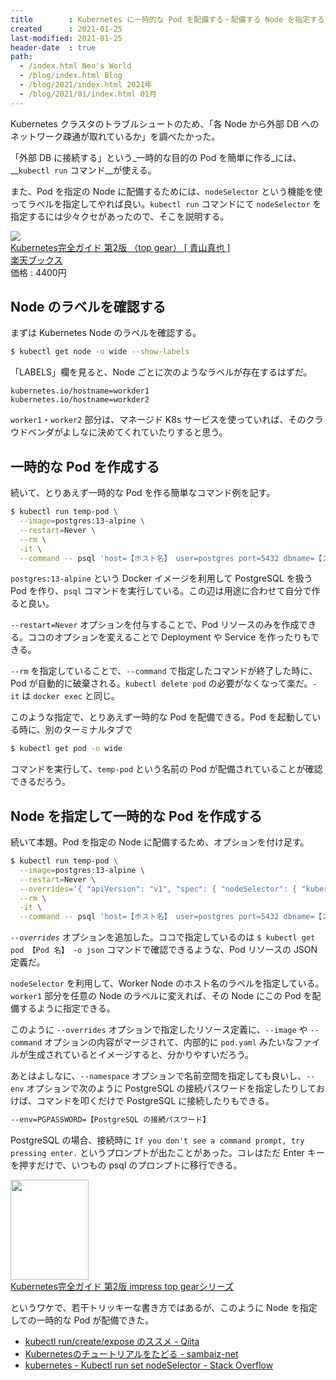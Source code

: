 ```yaml
---
title        : Kubernetes に一時的な Pod を配備する・配備する Node を指定する
created      : 2021-01-25
last-modified: 2021-01-25
header-date  : true
path:
  - /index.html Neo's World
  - /blog/index.html Blog
  - /blog/2021/index.html 2021年
  - /blog/2021/01/index.html 01月
---
```


Kubernetes クラスタのトラブルシュートのため、「各 Node から外部 DB へのネットワーク疎通が取れているか」を調べたかった。

「外部 DB に接続する」という_一時的な目的の Pod を簡単に作る_には、__`kubectl run` コマンド__が使える。

また、Pod を指定の Node に配備するためには、`nodeSelector` という機能を使ってラベルを指定してやれば良い。`kubectl run` コマンドにて `nodeSelector` を指定するには少々クセがあったので、そこを説明する。

<div class="ad-rakuten">
  <div class="ad-rakuten-image">
    <a href="https://hb.afl.rakuten.co.jp/hgc/g00q0722.waxyc9ff.g00q0722.waxyd017/?pc=https%3A%2F%2Fitem.rakuten.co.jp%2Fbook%2F16394303%2F&amp;m=http%3A%2F%2Fm.rakuten.co.jp%2Fbook%2Fi%2F20074557%2F">
      <img src="https://thumbnail.image.rakuten.co.jp/@0_mall/book/cabinet/9795/9784295009795.jpg?_ex=128x128">
    </a>
  </div>
  <div class="ad-rakuten-info">
    <div class="ad-rakuten-title">
      <a href="https://hb.afl.rakuten.co.jp/hgc/g00q0722.waxyc9ff.g00q0722.waxyd017/?pc=https%3A%2F%2Fitem.rakuten.co.jp%2Fbook%2F16394303%2F&amp;m=http%3A%2F%2Fm.rakuten.co.jp%2Fbook%2Fi%2F20074557%2F">Kubernetes完全ガイド 第2版 （top gear） [ 青山真也 ]</a>
    </div>
    <div class="ad-rakuten-shop">
      <a href="https://hb.afl.rakuten.co.jp/hgc/g00q0722.waxyc9ff.g00q0722.waxyd017/?pc=https%3A%2F%2Fwww.rakuten.co.jp%2Fbook%2F&amp;m=http%3A%2F%2Fm.rakuten.co.jp%2Fbook%2F">楽天ブックス</a>
    </div>
    <div class="ad-rakuten-price">価格 : 4400円</div>
  </div>
</div>

## Node のラベルを確認する

まずは Kubernetes Node のラベルを確認する。

```bash
$ kubectl get node -o wide --show-labels
```

「LABELS」欄を見ると、Node ごとに次のようなラベルが存在するはずだ。

```
kubernetes.io/hostname=workder1
kubernetes.io/hostname=workder2
```

`worker1`・`worker2` 部分は、マネージド K8s サービスを使っていれば、そのクラウドベンダがよしなに決めてくれていたりすると思う。

## 一時的な Pod を作成する

続いて、とりあえず一時的な Pod を作る簡単なコマンド例を記す。

```bash
$ kubectl run temp-pod \
  --image=postgres:13-alpine \
  --restart=Never \
  --rm \
  -it \
  --command -- psql 'host=【ホスト名】 user=postgres port=5432 dbname=【スキーマ名】'
```

`postgres:13-alpine` という Docker イメージを利用して PostgreSQL を扱う Pod を作り、`psql` コマンドを実行している。この辺は用途に合わせて自分で作ると良い。

`--restart=Never` オプションを付与することで、Pod リソースのみを作成できる。ココのオプションを変えることで Deployment や Service を作ったりもできる。

`--rm` を指定していることで、`--command` で指定したコマンドが終了した時に、Pod が自動的に破棄される。`kubectl delete pod` の必要がなくなって楽だ。`-it` は `docker exec` と同じ。

このような指定で、とりあえず一時的な Pod を配備できる。Pod を起動している時に、別のターミナルタブで

```bash
$ kubectl get pod -o wide
```

コマンドを実行して、`temp-pod` という名前の Pod が配備されていることが確認できるだろう。

## Node を指定して一時的な Pod を作成する

続いて本題。Pod を指定の Node に配備するため、オプションを付け足す。

```bash
$ kubectl run temp-pod \
  --image=postgres:13-alpine \
  --restart=Never \
  --overrides='{ "apiVersion": "v1", "spec": { "nodeSelector": { "kubernetes.io/hostname": "worker1" } } }' \
  --rm \
  -it \
  --command -- psql 'host=【ホスト名】 user=postgres port=5432 dbname=【スキーマ名】'
```

_`--overrides`_ オプションを追加した。ココで指定しているのは `$ kubectl get pod 【Pod 名】 -o json` コマンドで確認できるような、Pod リソースの JSON 定義だ。

`nodeSelector` を利用して、Worker Node のホスト名のラベルを指定している。`worker1` 部分を任意の Node のラベルに変えれば、その Node にこの Pod を配備するように指定できる。

このように `--overrides` オプションで指定したリソース定義に、`--image` や `--command` オプションの内容がマージされて、内部的に `pod.yaml` みたいなファイルが生成されているとイメージすると、分かりやすいだろう。

あとはよしなに、`--namespace` オプションで名前空間を指定しても良いし、`--env` オプションで次のように PostgreSQL の接続パスワードを指定したりしておけば、コマンドを叩くだけで PostgreSQL に接続したりもできる。

```bash
--env=PGPASSWORD=【PostgreSQL の接続パスワード】
```

PostgreSQL の場合、接続時に `If you don't see a command prompt, try pressing enter.` というプロンプトが出たことがあった。コレはただ Enter キーを押すだけで、いつもの psql のプロンプトに移行できる。

<div class="ad-amazon">
  <div class="ad-amazon-image">
    <a href="https://www.amazon.co.jp/dp/B08FZX8PYW?tag=neos21-22&amp;linkCode=osi&amp;th=1&amp;psc=1">
      <img src="https://m.media-amazon.com/images/I/51C+pft8SJL._SL160_.jpg" width="125" height="160">
    </a>
  </div>
  <div class="ad-amazon-info">
    <div class="ad-amazon-title">
      <a href="https://www.amazon.co.jp/dp/B08FZX8PYW?tag=neos21-22&amp;linkCode=osi&amp;th=1&amp;psc=1">Kubernetes完全ガイド 第2版 impress top gearシリーズ</a>
    </div>
  </div>
</div>

というワケで、若干トリッキーな書き方ではあるが、このように Node を指定しての一時的な Pod が配備できた。

- [kubectl run/create/expose のススメ - Qiita](https://qiita.com/sourjp/items/f0c8c8b4a2a494a80908)
- [Kubernetesのチュートリアルをたどる - sambaiz-net](https://www.sambaiz.net/article/9/)
- [kubernetes - Kubectl run set nodeSelector - Stack Overflow](https://stackoverflow.com/questions/51161647/kubectl-run-set-nodeselector/51172330)
